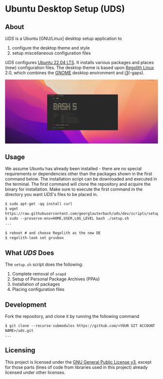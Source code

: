 # Ubuntu Desktop Setup (UDS)

## About

_UDS_ is a Ubuntu \[GNU/Linux\] desktop setup application to

1. configure the desktop theme and style
2. setup miscellaneous configuration files

_UDS_ configures [Ubuntu 22.04 LTS]. It installs various packages and places (new) configuration files. The desktop theme is based upon [Regolith Linux] 2.0, which combines the [GNOME] desktop environment and [i3]\(-gaps\).

![Desktop](files/images/desktop.png)

## Usage

We assume Ubuntu has already been installed - there are no special requirements or dependencies other than the packages shown in the first command below. The installation script can be downloaded and executed in the terminal. The first command will clone the repository and acquire the binary for installation. Make sure to execute the first command in the directory you want _UDS_'s files to be placed in.

``` CONSOLE
$ sudo apt-get -qq install curl
$ wget https://raw.githubusercontent.com/georglauterbach/uds/dev/scripts/setup.sh
$ sudo --preserve-env=HOME,USER,LOG_LEVEL bash ./setup.sh
...

$ reboot # and choose Regolith as the new DE
$ regolith-look set gruvbox
```

## What _UDS_ Does

The `setup.sh` script does the following:

1. Complete removal of `snapd`
2. Setup of Personal Package Archives (PPAs)
3. Installation of packages
4. Placing configuration files

## Development

Fork the repository, and clone it by running the following command

``` CONSOLE
$ git clone --recurse-submodules https://github.com/<YOUR GIT ACCOUNT NAME>/uds.git
...
```

## Licensing

This project is licensed under the [GNU General Public License v3], except for those parts (lines of code from libraries used in this project) already licensed under other licenses.

[//]: # (Links)

[Ubuntu 22.04 LTS]: https://releases.ubuntu.com/22.04/
[Regolith Linux]: https://github.com/regolith-linux/
[GNOME]: https://www.gnome.org/
[i3]: https://i3wm.org/

[GNU General Public License v3]: https://www.gnu.org/licenses/gpl-3.0.txt
